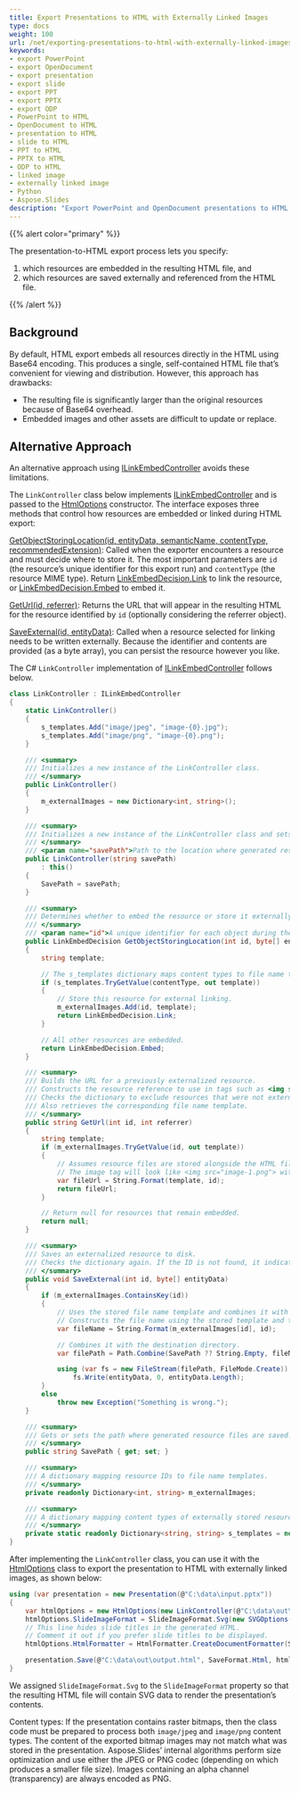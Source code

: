 ```yaml
---
title: Export Presentations to HTML with Externally Linked Images
type: docs
weight: 100
url: /net/exporting-presentations-to-html-with-externally-linked-images/
keywords:
- export PowerPoint
- export OpenDocument
- export presentation
- export slide
- export PPT
- export PPTX
- export ODP
- PowerPoint to HTML
- OpenDocument to HTML
- presentation to HTML
- slide to HTML
- PPT to HTML
- PPTX to HTML
- ODP to HTML
- linked image
- externally linked image
- Python
- Aspose.Slides
description: "Export PowerPoint and OpenDocument presentations to HTML in .NET using Aspose.Slides with externally linked images—faster pages, code examples, and setup tips."
---
```


{{% alert color="primary" %}} 

The presentation-to-HTML export process lets you specify:

1. which resources are embedded in the resulting HTML file, and
1. which resources are saved externally and referenced from the HTML file.

{{% /alert %}} 

## **Background**

By default, HTML export embeds all resources directly in the HTML using Base64 encoding. This produces a single, self-contained HTML file that’s convenient for viewing and distribution. However, this approach has drawbacks:

* The resulting file is significantly larger than the original resources because of Base64 overhead.
* Embedded images and other assets are difficult to update or replace.

## **Alternative Approach**

An alternative approach using [ILinkEmbedController](https://reference.aspose.com/slides/net/aspose.slides.export/ilinkembedcontroller/) avoids these limitations.

The `LinkController` class below implements [ILinkEmbedController](https://reference.aspose.com/slides/net/aspose.slides.export/ilinkembedcontroller/) and is passed to the [HtmlOptions](https://reference.aspose.com/slides/net/aspose.slides.export/htmloptions/htmloptions/#constructor_1) constructor. The interface exposes three methods that control how resources are embedded or linked during HTML export:

[GetObjectStoringLocation(id, entityData, semanticName, contentType, recommendedExtension)](https://reference.aspose.com/slides/net/aspose.slides.export/ilinkembedcontroller/getobjectstoringlocation): Called when the exporter encounters a resource and must decide where to store it. The most important parameters are `id` (the resource’s unique identifier for this export run) and `contentType` (the resource MIME type). Return [LinkEmbedDecision.Link](https://reference.aspose.com/slides/net/aspose.slides.export/linkembeddecision/) to link the resource, or [LinkEmbedDecision.Embed](https://reference.aspose.com/slides/net/aspose.slides.export/linkembeddecision/) to embed it.

[GetUrl(id, referrer)](https://reference.aspose.com/slides/net/aspose.slides.export/ilinkembedcontroller/geturl/): Returns the URL that will appear in the resulting HTML for the resource identified by `id` (optionally considering the referrer object).

[SaveExternal(id, entityData)](https://reference.aspose.com/slides/net/aspose.slides.export/ilinkembedcontroller/saveexternal/): Called when a resource selected for linking needs to be written externally. Because the identifier and contents are provided (as a byte array), you can persist the resource however you like.

The C# `LinkController` implementation of [ILinkEmbedController](https://reference.aspose.com/slides/net/aspose.slides.export/ilinkembedcontroller/) follows below.

```cs
class LinkController : ILinkEmbedController
{
    static LinkController()
    {
        s_templates.Add("image/jpeg", "image-{0}.jpg");
        s_templates.Add("image/png", "image-{0}.png");
    }

    /// <summary>
    /// Initializes a new instance of the LinkController class.
    /// </summary>
    public LinkController()
    {
        m_externalImages = new Dictionary<int, string>();
    }

    /// <summary>
    /// Initializes a new instance of the LinkController class and sets the path where generated resource files will be saved.
    /// </summary>
    /// <param name="savePath">Path to the location where generated resource files will be stored.</param>
    public LinkController(string savePath)
        : this()
    {
        SavePath = savePath;
    }

    /// <summary>
    /// Determines whether to embed the resource or store it externally.
    /// </summary>
    /// <param name="id">A unique identifier for each object during the export operation.</param>
    public LinkEmbedDecision GetObjectStoringLocation(int id, byte[] entityData, string semanticName, string contentType, string recomendedExtension)
    {
        string template;

        // The s_templates dictionary maps content types to file name templates for resources stored externally.
        if (s_templates.TryGetValue(contentType, out template))
        {
            // Store this resource for external linking.
            m_externalImages.Add(id, template);
            return LinkEmbedDecision.Link;
        }

        // All other resources are embedded.
        return LinkEmbedDecision.Embed;
    }

    /// <summary>
    /// Builds the URL for a previously externalized resource.
    /// Constructs the resource reference to use in tags such as <img src="%result%">.
    /// Checks the dictionary to exclude resources that were not externalized.
    /// Also retrieves the corresponding file name template.
    /// </summary>
    public string GetUrl(int id, int referrer)
    {
        string template;
        if (m_externalImages.TryGetValue(id, out template))
        {
            // Assumes resource files are stored alongside the HTML file.
            // The image tag will look like <img src="image-1.png"> with the appropriate resource ID and extension.
            var fileUrl = String.Format(template, id);
            return fileUrl;
        }

        // Return null for resources that remain embedded.
        return null;
    }

    /// <summary>
    /// Saves an externalized resource to disk.
    /// Checks the dictionary again. If the ID is not found, it indicates an error in GetObjectStoringLocation or GetUrl.
    /// </summary>
    public void SaveExternal(int id, byte[] entityData)
    {
        if (m_externalImages.ContainsKey(id))
        {
            // Uses the stored file name template and combines it with the target path.
            // Constructs the file name using the stored template and the ID.
            var fileName = String.Format(m_externalImages[id], id);

            // Combines it with the destination directory.
            var filePath = Path.Combine(SavePath ?? String.Empty, fileName);

            using (var fs = new FileStream(filePath, FileMode.Create))
                fs.Write(entityData, 0, entityData.Length);
        }
        else
            throw new Exception("Something is wrong.");
    }

    /// <summary>
    /// Gets or sets the path where generated resource files are saved.
    /// </summary>
    public string SavePath { get; set; }

    /// <summary>
    /// A dictionary mapping resource IDs to file name templates.
    /// </summary>
    private readonly Dictionary<int, string> m_externalImages;

    /// <summary>
    /// A dictionary mapping content types of externally stored resources to file name templates.
    /// </summary>
    private static readonly Dictionary<string, string> s_templates = new Dictionary<string, string>();
}
```

After implementing the `LinkController` class, you can use it with the [HtmlOptions](https://reference.aspose.com/slides/net/aspose.slides.export/htmloptions/htmloptions/#constructor_1) class to export the presentation to HTML with externally linked images, as shown below:

```cs
using (var presentation = new Presentation(@"C:\data\input.pptx"))
{
    var htmlOptions = new HtmlOptions(new LinkController(@"C:\data\out\"));
    htmlOptions.SlideImageFormat = SlideImageFormat.Svg(new SVGOptions());
    // This line hides slide titles in the generated HTML.
    // Comment it out if you prefer slide titles to be displayed.
    htmlOptions.HtmlFormatter = HtmlFormatter.CreateDocumentFormatter(String.Empty, false);

    presentation.Save(@"C:\data\out\output.html", SaveFormat.Html, htmlOptions);
}
```

We assigned `SlideImageFormat.Svg` to the `SlideImageFormat` property so that the resulting HTML file will contain SVG data to render the presentation’s contents.

Content types: If the presentation contains raster bitmaps, then the class code must be prepared to process both `image/jpeg` and `image/png` content types. The content of the exported bitmap images may not match what was stored in the presentation. Aspose.Slides’ internal algorithms perform size optimization and use either the JPEG or PNG codec (depending on which produces a smaller file size). Images containing an alpha channel (transparency) are always encoded as PNG.
